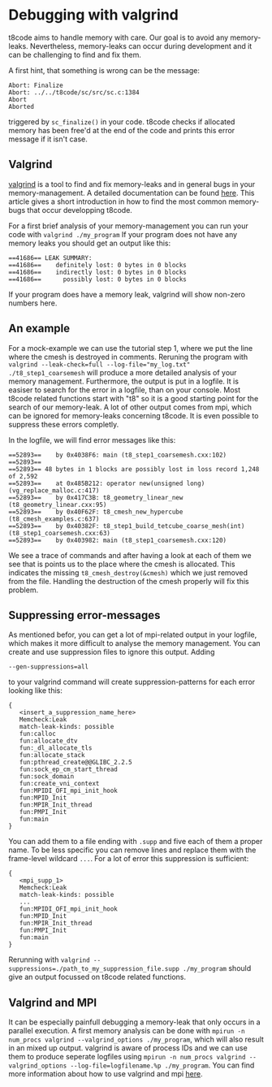 # Debugging with valgrind

t8code aims to handle memory with care. Our goal is to avoid any memory-leaks. Nevertheless, memory-leaks can occur during development and it can be challenging to find and fix them. 

A first hint, that something is wrong can be the message:
```
Abort: Finalize
Abort: ../../t8code/sc/src/sc.c:1384
Abort
Aborted
```
triggered by ```sc_finalize()``` in your code. t8code checks if allocated memory has been free'd at the end of the code and prints this error message if it isn't case. 

## Valgrind 

[valgrind](https://valgrind.org/) is a tool to find and fix memory-leaks and in general bugs in your memory-management. A detailed documentation can be found [here](https://valgrind.org/docs/manual/index.html). This article gives a short introduction in how to find the most common memory-bugs that occur developping t8code. 

For a first brief analysis of your memory-management you can run your code with ```valgrind ./my_program```
If your program does not have any memory leaks you should get an output like this:
```
==41686== LEAK SUMMARY:
==41686==    definitely lost: 0 bytes in 0 blocks
==41686==    indirectly lost: 0 bytes in 0 blocks
==41686==      possibly lost: 0 bytes in 0 blocks
```

If your program does have a memory leak, valgrind will show non-zero numbers here. 

## An example
For a mock-example we can use the tutorial step 1, where we put the line where the cmesh is destroyed in comments. 
Reruning the program with ```valgrind --leak-check=full --log-file="my_log.txt" ./t8_step1_coarsemesh``` will produce a more detailed analysis of your memory management. Furthermore, the output is put in a logfile. 
It is easiser to search for the error in a logfile, than on your console. Most t8code related functions start with "t8" so it is a good starting point for the search of our memory-leak. A lot of other output comes from mpi, which can be ignored for memory-leaks concerning t8code. It is even possible to suppress these errors completly. 

In the logfile, we will find error messages like this:
```
==52893==    by 0x4038F6: main (t8_step1_coarsemesh.cxx:102)
==52893== 
==52893== 48 bytes in 1 blocks are possibly lost in loss record 1,248 of 2,592
==52893==    at 0x485B212: operator new(unsigned long) (vg_replace_malloc.c:417)
==52893==    by 0x417C3B: t8_geometry_linear_new (t8_geometry_linear.cxx:95)
==52893==    by 0x40F62F: t8_cmesh_new_hypercube (t8_cmesh_examples.c:637)
==52893==    by 0x40382F: t8_step1_build_tetcube_coarse_mesh(int) (t8_step1_coarsemesh.cxx:63)
==52893==    by 0x403982: main (t8_step1_coarsemesh.cxx:120)
```
We see a trace of commands and after having a look at each of them we see that is points us to the place where the cmesh is allocated. This indicates the missing ```t8_cmesh_destroy(&cmesh)``` which we just removed from the file. Handling the destruction of the cmesh properly will fix this problem. 

## Suppressing error-messages
As mentioned befor, you can get a lot of mpi-related output in your logfile, which makes it more difficult to analyse the memory management. You can create and use suppression files to ignore this output. 
Adding
```
--gen-suppressions=all
```
to your valgrind command will create suppression-patterns for each error looking like this:
```
{
   <insert_a_suppression_name_here>
   Memcheck:Leak
   match-leak-kinds: possible
   fun:calloc
   fun:allocate_dtv
   fun:_dl_allocate_tls
   fun:allocate_stack
   fun:pthread_create@@GLIBC_2.2.5
   fun:sock_ep_cm_start_thread
   fun:sock_domain
   fun:create_vni_context
   fun:MPIDI_OFI_mpi_init_hook
   fun:MPID_Init
   fun:MPIR_Init_thread
   fun:PMPI_Init
   fun:main
}
```
You can add them to a file ending with ```.supp``` and five each of them a proper name. 
To be less specific you can remove lines and replace them with the frame-level wildcard ```...```. For a lot of error this suppression is sufficient:
```
{
   <mpi_supp_1>
   Memcheck:Leak
   match-leak-kinds: possible
   ...
   fun:MPIDI_OFI_mpi_init_hook
   fun:MPID_Init
   fun:MPIR_Init_thread
   fun:PMPI_Init
   fun:main
}
```
Rerunning with ```valgrind --suppressions=./path_to_my_suppression_file.supp ./my_program``` should give an output focussed on t8code related functions. 

## Valgrind and MPI
It can be especially painfull debugging a memory-leak that only occurs in a parallel execution. A first memory analysis can be done with
```mpirun -n num_procs valgrind --valgrind_options ./my_program```, which will also result in an mixed up output. 
valgrind is aware of process IDs and we can use them to produce seperate logfiles using ```mpirun -n num_procs valgrind --valgrind_options --log-file=logfilename.%p ./my_program```.
You can find more information about how to use valgrind and mpi [here](https://valgrind.org/docs/manual/mc-manual.html#mc-manual.mpiwrap).


